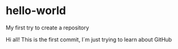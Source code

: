 # hello-world
My first try to create a repository

Hi all! This is the first commit, I´m just trying to learn about GitHub
